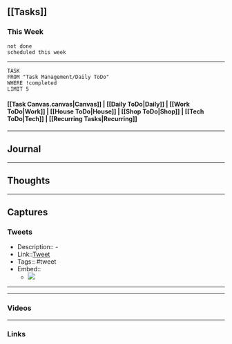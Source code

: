 ## [[Tasks]]

### This Week

```tasks
not done
scheduled this week
```

---
```dataview
TASK
FROM "Task Management/Daily ToDo"
WHERE !completed
LIMIT 5
```


#### [[Task Canvas.canvas|Canvas]] | [[Daily ToDo|Daily]] | [[Work ToDo|Work]] |  [[House ToDo|House]] |  [[Shop ToDo|Shop]] | [[Tech ToDo|Tech]] | [[Recurring Tasks|Recurring]] 
---
## Journal

---
## Thoughts

---
## Captures

### Tweets
- Description:: - 
- Link::[Tweet](https://twitter.com/Yampeleg/status/1678545170508267522?t=XBaZuArQG-_xg0DRdAcuNA&s=19)
- Tags:: #tweet
- Embed:: 
	- ![](https://twitter.com/Yampeleg/status/1678545170508267522?t=XBaZuArQG-_xg0DRdAcuNA&s=19)

 --- 

---
### Videos

---
### Links



